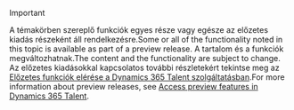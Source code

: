> [!IMPORTANT]
> <span data-ttu-id="df295-101">A témakörben szereplő funkciók egyes része vagy egésze az előzetes kiadás részeként áll rendelkezésre.</span><span class="sxs-lookup"><span data-stu-id="df295-101">Some or all of the functionality noted in this topic is available as part of a preview release.</span></span> <span data-ttu-id="df295-102">A tartalom és a funkciók megváltozhatnak.</span><span class="sxs-lookup"><span data-stu-id="df295-102">The content and the functionality are subject to change.</span></span> <span data-ttu-id="df295-103">Az előzetes kiadásokkal kapcsolatos további részletekért tekintse meg az [Előzetes funkciók elérése a Dynamics 365 Talent szolgáltatásban](../access-preview-feature.md).</span><span class="sxs-lookup"><span data-stu-id="df295-103">For more information about preview releases, see [Access preview features in Dynamics 365 Talent](../access-preview-feature.md).</span></span>

